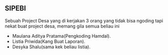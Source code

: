 
## SIPEBI

Sebuah Project Desa yang di kerjakan 3 orang yang tidak bisa ngoding tapi nekat buat project desa, memang gila semua beliau ini

- Maulana Aditya Pratama(Pengkoding Hamdal).
- Listia Priwida(Kang Buat Laporan).
- Desyka Shalu(sama kek beliau listia).
